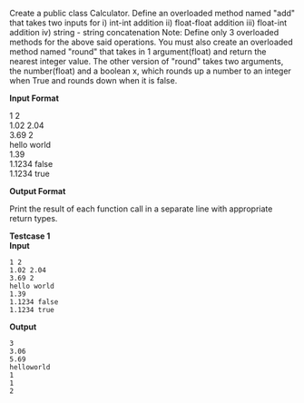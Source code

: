 Create a public class Calculator. Define an overloaded method named "add" that takes two inputs for i) int-int addition ii) float-float addition iii) float-int addition iv) string - string concatenation Note: Define only 3 overloaded methods for the above said operations. You must also create an overloaded method named "round" that takes in 1 argument(float) and return the nearest integer value. The other version of "round" takes two arguments, the number(float) and a boolean x, which rounds up a number to an integer when True and rounds down when it is false.


**Input Format**

1 2  
1.02 2.04  
3.69 2  
hello world  
1.39  
1.1234 false  
1.1234 true

**Output Format**

 Print the result of each function call in a separate line with appropriate return types.

**Testcase 1**  
**Input**
````
1 2  
1.02 2.04  
3.69 2  
hello world  
1.39  
1.1234 false  
1.1234 true
````

**Output**
````
3
3.06
5.69
helloworld
1
1
2
````
